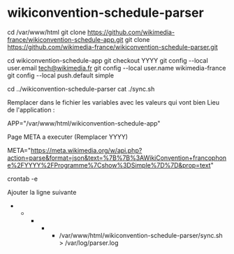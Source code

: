 # wikiconvention-schedule-parser

cd /var/www/html
git clone https://github.com/wikimedia-france/wikiconvention-schedule-app.git
git clone https://github.com/wikimedia-france/wikiconvention-schedule-parser.git

cd wikiconvention-schedule-app
git checkout YYYY
git config --local user.email tech@wikimedia.fr
git config --local user.name wikimedia-france
git config --local push.default simple

cd ../wikiconvention-schedule-parser
cat ./sync.sh

Remplacer dans le fichier les variables avec les valeurs qui vont bien
Lieu de l'application :

APP="/var/www/html/wikiconvention-schedule-app"

Page META a executer (Remplacer YYYY)

META="https://meta.wikimedia.org/w/api.php?action=parse&format=json&text=%7B%7B%3AWikiConvention+francophone%2FYYYY%2FProgramme%7Cshow%3DSimple%7D%7D&prop=text"

crontab -e

Ajouter la ligne suivante

* * * * * /var/www/html/wikiconvention-schedule-parser/sync.sh > /var/log/parser.log

